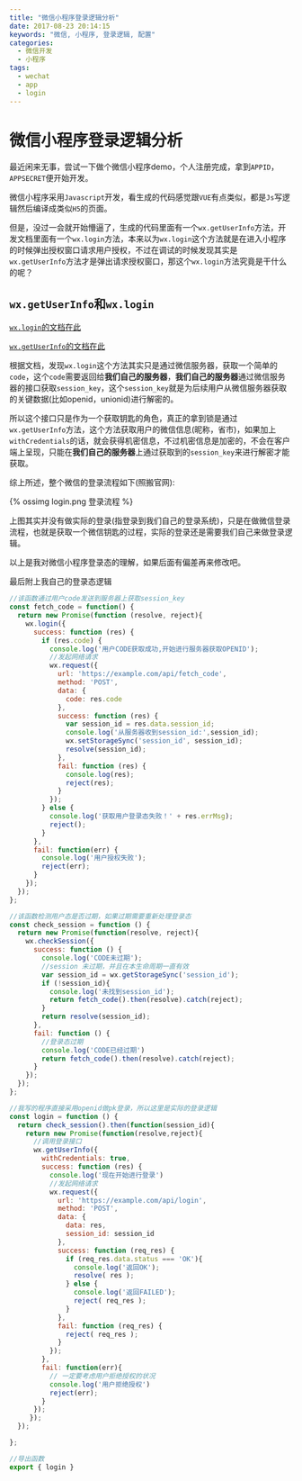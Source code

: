 ```yaml
---
title: "微信小程序登录逻辑分析"
date: 2017-08-23 20:14:15
keywords: "微信, 小程序, 登录逻辑, 配置"
categories:
  - 微信开发
  - 小程序
tags:
  - wechat
  - app
  - login
---
```

# 微信小程序登录逻辑分析

最近闲来无事，尝试一下做个微信小程序demo，个人注册完成，拿到`APPID`，`APPSECRET`便开始开发。

微信小程序采用`Javascript`开发，看生成的代码感觉跟`VUE`有点类似，都是`Js`写逻辑然后编译成类似`H5`的页面。

但是，没过一会就开始懵逼了，生成的代码里面有一个`wx.getUserInfo`方法，开发文档里面有一个`wx.login`方法，本来以为`wx.login`这个方法就是在进入小程序的时候弹出授权窗口请求用户授权，不过在调试的时候发现其实是`wx.getUserInfo`方法才是弹出请求授权窗口，那这个`wx.login`方法究竟是干什么的呢？

## `wx.getUserInfo`和`wx.login`

[`wx.login`的文档在此](https://mp.weixin.qq.com/debug/wxadoc/dev/api/api-login.html#wxloginobject)

[`wx.getUserInfo`的文档在此](https://mp.weixin.qq.com/debug/wxadoc/dev/api/open.html#wxgetuserinfoobject)

根据文档，发现`wx.login`这个方法其实只是通过微信服务器，获取一个简单的`code`，这个`code`需要返回给**我们自己的服务器**，**我们自己的服务器**通过微信服务器的接口获取`session_key`，这个`session_key`就是为后续用户从微信服务器获取的关键数据(比如openid，unionid)进行解密的。

所以这个接口只是作为一个获取钥匙的角色，真正的拿到锁是通过`wx.getUserInfo`方法，这个方法获取用户的微信信息(昵称，省市)，如果加上`withCredentials`的话，就会获得机密信息，不过机密信息是加密的，不会在客户端上呈现，只能在**我们自己的服务器**上通过获取到的`session_key`来进行解密才能获取。

综上所述，整个微信的登录流程如下(照搬官网):

{% ossimg login.png 登录流程 %}

上图其实并没有做实际的登录(指登录到我们自己的登录系统)，只是在做微信登录流程，也就是获取一个微信钥匙的过程，实际的登录还是需要我们自己来做登录逻辑。

以上是我对微信小程序登录态的理解，如果后面有偏差再来修改吧。

最后附上我自己的登录态逻辑

```Javascript
//该函数通过用户code发送到服务器上获取session_key
const fetch_code = function() {
  return new Promise(function (resolve, reject){
    wx.login({
      success: function (res) {
        if (res.code) {
          console.log('用户CODE获取成功,开始进行服务器获取OPENID');
          //发起网络请求
          wx.request({
            url: 'https://example.com/api/fetch_code',
            method: 'POST',
            data: {
              code: res.code
            },
            success: function (res) {
              var session_id = res.data.session_id;
              console.log('从服务器收到session_id:',session_id);
              wx.setStorageSync('session_id', session_id);
              resolve(session_id);
            },
            fail: function (res) {
              console.log(res);
              reject(res);
            }
          });
        } else {
          console.log('获取用户登录态失败！' + res.errMsg);
          reject();
        }
      },
      fail: function(err) {
        console.log('用户授权失败');
        reject(err);
      }
    });
  });
};

//该函数检测用户态是否过期，如果过期需要重新处理登录态
const check_session = function () {
  return new Promise(function(resolve, reject){
    wx.checkSession({
      success: function () {
        console.log('CODE未过期');
        //session 未过期，并且在本生命周期一直有效
        var session_id = wx.getStorageSync('session_id');
        if (!session_id){
          console.log('未找到session_id');
          return fetch_code().then(resolve).catch(reject);
        }
        return resolve(session_id);
      },
      fail: function () {
        //登录态过期
        console.log('CODE已经过期')
        return fetch_code().then(resolve).catch(reject);
      }
    });
  });
};

//我写的程序直接采用openid做pk登录，所以这里是实际的登录逻辑
const login = function () {
  return check_session().then(function(session_id){
    return new Promise(function(resolve,reject){
      //调用登录接口
      wx.getUserInfo({
        withCredentials: true,
        success: function (res) {
          console.log('现在开始进行登录')
          //发起网络请求
          wx.request({
            url: 'https://example.com/api/login',
            method: 'POST',
            data: {
              data: res,
              session_id: session_id
            },
            success: function (req_res) {
              if (req_res.data.status === 'OK'){
                console.log('返回OK');
                resolve( res );
              } else {
                console.log('返回FAILED');
                reject( req_res );
              }
            },
            fail: function (req_res) {
              reject( req_res );
            }
          });
        },
        fail: function(err){
          // 一定要考虑用户拒绝授权的状况
          console.log('用户拒绝授权')
          reject(err);
        }
      });
     });
  });

};

//导出函数
export { login }
```